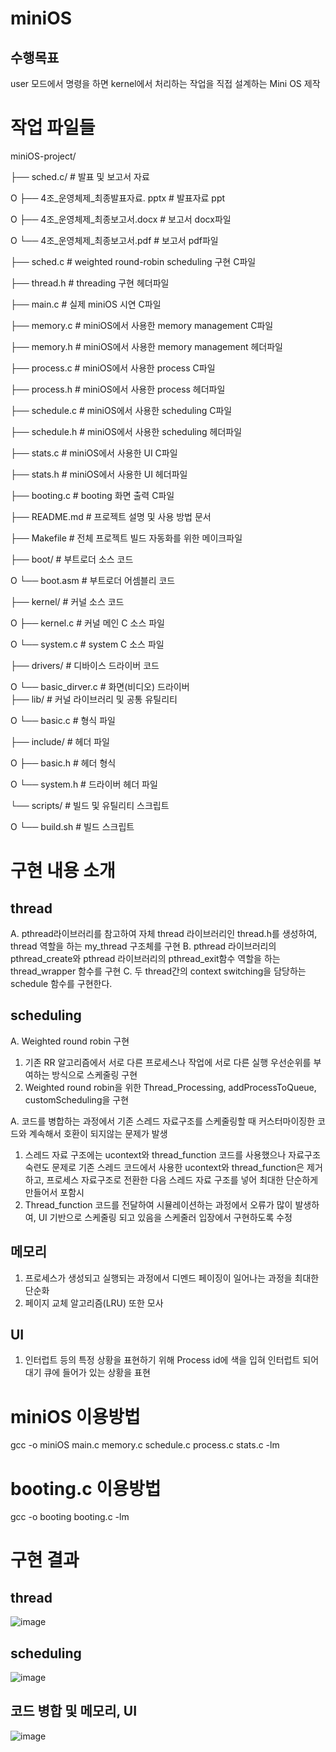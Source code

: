 # miniOS
## 수행목표
user 모드에서 명령을 하면 kernel에서 처리하는 작업을 직접 설계하는 Mini OS 제작

# 작업 파일들
miniOS-project/

├── sched.c/                            # 발표 및 보고서 자료

O   ├──  4조_운영체제_최종발표자료. pptx  # 발표자료 ppt

O   ├──  4조_운영체제_최종보고서.docx     # 보고서 docx파일

O   └──  4조_운영체제_최종보고서.pdf      # 보고서 pdf파일

├── sched.c                             # weighted round-robin scheduling 구현 C파일

├── thread.h                            # threading 구현 헤더파일 

├── main.c                              # 실제 miniOS 시연 C파일

├── memory.c                            # miniOS에서 사용한 memory management C파일 

├── memory.h                            # miniOS에서 사용한 memory management 헤더파일 

├── process.c                           # miniOS에서 사용한 process C파일

├── process.h                           # miniOS에서 사용한 process 헤더파일 

├── schedule.c                          # miniOS에서 사용한 scheduling C파일

├── schedule.h                          # miniOS에서 사용한 scheduling 헤더파일 

├── stats.c                             # miniOS에서 사용한 UI C파일  

├── stats.h                             # miniOS에서 사용한 UI 헤더파일 

├── booting.c                           # booting 화면 출력 C파일

├── README.md                           # 프로젝트 설명 및 사용 방법 문서  

├── Makefile                            # 전체 프로젝트 빌드 자동화를 위한 메이크파일 

├── boot/                               # 부트로더 소스 코드  

O   └── boot.asm                        # 부트로더 어셈블리 코드  

├── kernel/                             # 커널 소스 코드  

O   ├──  kernel.c                       # 커널 메인 C 소스 파일

O   └──  system.c                       # system C 소스 파일

├── drivers/                            # 디바이스 드라이버 코드  

O   └──  basic_dirver.c                 # 화면(비디오) 드라이버  
├── lib/                                # 커널 라이브러리 및 공통 유틸리티  

O   └──  basic.c                        # 형식 파일  

├── include/                            # 헤더 파일  

O   ├── basic.h                         # 헤더 형식  

O   └── system.h                        # 드라이버 헤더 파일

└── scripts/                            # 빌드 및 유틸리티 스크립트  

O   └── build.sh                        # 빌드 스크립트  

# 구현 내용 소개

## thread
A. 	pthread라이브러리를 참고하여 자체 thread 라이브러리인 thread.h를 생성하여, thread 역할을 하는 my_thread 구조체를 구현
B.  	pthread 라이브러리의 pthread_create와 pthread 라이브러리의 pthread_exit함수 역할을 하는 thread_wrapper 함수를 구현
C. 	두 thread간의 context switching을 담당하는 schedule 함수를 구현한다.

## scheduling 
A.	Weighted round robin 구현
1)	기존 RR 알고리즘에서 서로 다른 프로세스나 작업에 서로 다른 실행 우선순위를 부여하는 방식으로 스케줄링 구현
2)	Weighted round robin을 위한 Thread_Processing, addProcessToQueue, customScheduling을 구현

A.	코드를 병합하는 과정에서 기존 스레드 자료구조를 스케줄링할 때 커스터마이징한 코드와 계속해서 호환이 되지않는 문제가 발생
1)	스레드 자료 구조에는 ucontext와 thread_function 코드를 사용했으나 자료구조 숙련도 문제로 기존 스레드 코드에서 사용한 ucontext와 thread_function은 제거하고, 프로세스 자료구조로 전환한 다음 스레드 자료 구조를 넣어 최대한 단순하게 만들어서 포함시
2)	Thread_function 코드를 전달하여 시뮬레이션하는 과정에서 오류가 많이 발생하여, UI 기반으로 스케줄링 되고 있음을 스케줄러 입장에서 구현하도록 수정

## 메모리 
1)	프로세스가 생성되고 실행되는 과정에서 디멘드 페이징이 일어나는 과정을 최대한 단순화
2)	페이지 교체 알고리즘(LRU) 또한 모사

## UI
1)	인터럽트 등의 특정 상황을 표현하기 위해 Process id에 색을 입혀 인터럽트 되어 대기 큐에 들어가 있는 상황을 표현

# miniOS 이용방법
gcc -o miniOS main.c memory.c schedule.c process.c stats.c -lm

# booting.c 이용방법
gcc -o booting booting.c -lm

# 구현 결과
## thread
![image](https://github.com/GProjectdev/B4teamOS/assets/57485666/c46114ba-4158-4751-9ca5-9758ecebf42d)

## scheduling
![image](https://github.com/GProjectdev/B4teamOS/assets/57485666/d6343df8-ba1c-4b50-bb18-6f255a0d10c9)

## 코드 병합 및 메모리, UI
![image](https://github.com/GProjectdev/B4teamOS/assets/57485666/03e62c30-a9f7-4af6-8c52-e907e4e94e6b)
